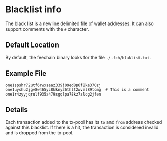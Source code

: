 # Blacklist info

The black list is a newline delimited file of wallet addresses. It can also support comments with the `#` character.

## Default Location

By default, the feechain binary looks for the file `./.fch/blaklist.txt`.

## Example File
```
one1spshr72utf6rwxseaz339j09ed8p6f8ke370zj
one1uyshu2jgv8w465yc8kkny36thlt2wvel89tcmg  # This is a comment
one1r4zyyjqrulf935a479sgqlpa78kz7zlcg2jfen

```

## Details

Each transaction added to the tx-pool has its `to` and `from` address checked against this blacklist. 
If there is a hit, the transaction is considered invalid and is dropped from the tx-pool.